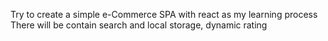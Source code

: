 Try to create a simple e-Commerce SPA with react as my learning process 
There will be contain search and local storage, dynamic rating
